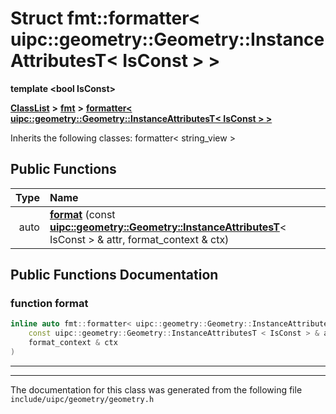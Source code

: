 

# Struct fmt::formatter&lt; uipc::geometry::Geometry::InstanceAttributesT&lt; IsConst &gt; &gt;

**template &lt;bool IsConst&gt;**



[**ClassList**](annotated.md) **>** [**fmt**](namespacefmt.md) **>** [**formatter&lt; uipc::geometry::Geometry::InstanceAttributesT&lt; IsConst &gt; &gt;**](structfmt_1_1formatter_3_01uipc_1_1geometry_1_1_geometry_1_1_instance_attributes_t_3_01_is_const_01_4_01_4.md)








Inherits the following classes: formatter< string_view >


































## Public Functions

| Type | Name |
| ---: | :--- |
|  auto | [**format**](#function-format) (const [**uipc::geometry::Geometry::InstanceAttributesT**](classuipc_1_1geometry_1_1_geometry_1_1_instance_attributes_t.md)&lt; IsConst &gt; & attr, format\_context & ctx) <br> |




























## Public Functions Documentation




### function format 

```C++
inline auto fmt::formatter< uipc::geometry::Geometry::InstanceAttributesT< IsConst > >::format (
    const uipc::geometry::Geometry::InstanceAttributesT < IsConst > & attr,
    format_context & ctx
) 
```




<hr>

------------------------------
The documentation for this class was generated from the following file `include/uipc/geometry/geometry.h`


